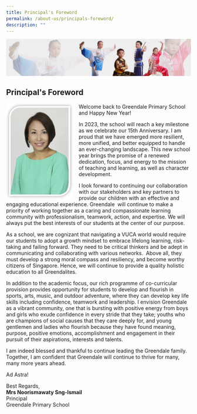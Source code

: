 ```yaml
---
title: Principal's Foreword
permalink: /about-us/principals-foreword/
description: ""
---
```

![](/images/About%20Us/subbanner3.jpg)


## **Principal's Foreword**


<img src="/images/About%20Us/Principal.jpg" style="width:183px;height:260px;margin-right:15px;" align = "left">

Welcome back to Greendale Primary School and Happy New Year!<br>

In 2023, the school will reach a key milestone as we celebrate our 15th Anniversary. I am proud that we have emerged more resilient, more unified, and better equipped to handle an ever-changing landscape. This new school year brings the promise of a renewed dedication, focus, and energy to the mission of teaching and learning, as well as character development.<br>

I look forward to continuing our collaboration with our stakeholders and key partners to provide our children with an effective and engaging educational experience. Greendale  will continue to make a priority of working together as a caring and compassionate learning community with professionalism, teamwork, action, and expertise. We will always put the best interests of our students at the center of our purpose.<br>

As a school, we are cognizant that navigating a VUCA world would require our students to adopt a growth mindset to embrace lifelong learning, risk-taking and failing forward. They need to be critical thinkers and be adept in communicating and collaborating with various networks.  Above all, they must develop a strong moral compass and resiliency, and become worthy citizens of Singapore. Hence, we will continue to provide a quality holistic education to all Greendalites.<br>

In addition to the academic focus, our rich programme of co-curricular provision provides opportunity for students to develop and flourish in sports, arts, music, and outdoor adventure, where they can develop key life skills including confidence, teamwork and leadership. I envision Greendale as a vibrant community, one that is bursting with positive energy from boys and girls who exude confidence in every stride that they take; youths who are champions of social causes that they care deeply for, and young gentlemen and ladies who flourish because they have found meaning, purpose, positive emotions, accomplishment and engagement in their pursuit of their aspirations, interests and talents.<br>

I am indeed blessed and thankful to continue leading the Greendale family. Together, I am confident that Greendale will continue to thrive for many, many more years ahead.<br>

Ad Astra!<br>

Best Regards,<br>
**Mrs Noorismawaty Sng-Ismail**<br>
Principal<br>
Greendale Primary School